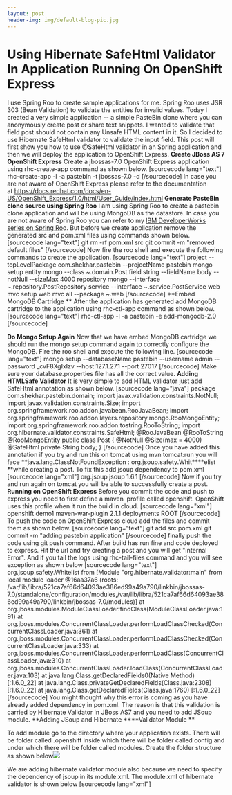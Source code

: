 ```yaml
---
layout: post
header-img: img/default-blog-pic.jpg
---
```


# Using Hibernate SafeHtml Validator In Application Running On OpenShift Express

I use Spring Roo to create sample applications for me. Spring Roo uses JSR 303 (Bean Validation) to validate the entities for invalid values. Today I created a very simple application -- a simple PasteBin clone where you can anonymously create post or share text snippets. I wanted to validate that field post should not contain any Unsafe HTML content in it. So I decided to use Hibernate SafeHtml validator to validate the input field. This post will first show you how to use @SafeHtml validator in an Spring application and then we will deploy the application to OpenShift Express. **Create JBoss AS 7 OpenShift Express** Create a jbossas-7.0 OpenShift Express application using rhc-create-app command as shown below. [sourcecode lang="text"] rhc-create-app -l <rhlogin email> -a pastebin -t jbossas-7.0 -d [/sourcecode] In case you are not aware of OpenShift Express please refer to the documentation at <https://docs.redhat.com/docs/en-US/OpenShift_Express/1.0/html/User_Guide/index.html> **Generate PasteBin clone source using Spring Roo** I am using Spring Roo to create a pastebin clone application and will be using MongoDB as the datastore. In case you are not aware of Spring Roo you can refer to my [IBM DeveloperWorks series on Spring Ro](http://www.ibm.com/developerworks/views/opensource/libraryview.jsp?search_by=introducing+spring+roo,)o. But before we create application remove the generated src and pom.xml files using commands shown below. [sourcecode lang="text"] git rm -rf pom.xml src git commit -m "removed default files" [/sourcecode] Now fire the roo shell and execute the following commands to create the application. [sourcecode lang="text"] project --topLevelPackage com.shekhar.pastebin --projectName pastebin mongo setup entity mongo --class ~.domain.Post field string --fieldName body --notNull --sizeMax 4000 repository mongo --interface ~.repository.PostRepository service --interface ~.service.PostService web mvc setup web mvc all --package ~.web [/sourcecode] **Embed MongoDB Cartridge ** After the application has generated add MongoDB cartridge to the application using rhc-ctl-app command as shown below. [sourcecode lang="text"] rhc-ctl-app -l <rhlogin email> -a pastebin -e add-mongodb-2.0 [/sourcecode] 

**Do Mongo Setup Again** Now that we have embed MongoDB cartridge we should run the mongo setup command again to correctly configure the MongoDB. Fire the roo shell and execute the following line. [sourcecode lang="text"] mongo setup --databaseName pastebin --username admin --password _cvF8XgIxIzv --host 127.1.27.1 --port 27017 [/sourcecode] Make sure your database.properties file has all the correct value. **Adding HTMLSafe Validator** It is very simple to add HTML validator just add SafeHtml annotation as shown below. [sourcecode lang="java"] package com.shekhar.pastebin.domain; import javax.validation.constraints.NotNull; import javax.validation.constraints.Size; import org.springframework.roo.addon.javabean.RooJavaBean; import org.springframework.roo.addon.layers.repository.mongo.RooMongoEntity; import org.springframework.roo.addon.tostring.RooToString; import org.hibernate.validator.constraints.SafeHtml; @RooJavaBean @RooToString @RooMongoEntity public class Post { @NotNull @Size(max = 4000) @SafeHtml private String body; } [/sourcecode] Once you have added this annotation if you try and run this on tomcat using mvn tomcat:run you will face **java.lang.ClassNotFoundException : org.jsoup.safety.Whit****elist **while creating a post. To fix this add jsoup dependency to pom.xml [sourcecode lang="xml"] <dependency> <groupId>org.jsoup</groupId> <artifactId>jsoup</artifactId> <version>1.6.1</version> </dependency> [/sourcecode] Now if you try and run again on tomcat you will be able to successfully create a post. **Running on OpenShift Express** Before you commit the code and push to express you need to first define a maven  profile called openshift. OpenShift uses this profile when it run the build in cloud. [sourcecode lang="xml"] <profile> <!-- When built in OpenShift the 'openshift' profile will be used when invoking mvn. --> <!-- Use this profile for any OpenShift specific customization your app will need. --> <!-- By default that is to put the resulting archive into the 'deployments' folder. --> <!-- http://maven.apache.org/guides/mini/guide-building-for-different-environments.html --> <id>openshift</id> <build> <finalName>demo1</finalName> <plugins> <plugin> <artifactId>maven-war-plugin</artifactId> <version>2.1.1</version> <configuration> <outputDirectory>deployments</outputDirectory> <warName>ROOT</warName> </configuration> </plugin> </plugins> </build> </profile> [/sourcecode] To push the code on OpenShift Express cloud add the files and commit them as shown below. [sourcecode lang="text"] git add src pom.xml git commit -m "adding pastebin application" [/sourcecode] finally push the code using git push command. After build has run fine and code deployed to express. Hit the url and try creating a post and you will get "Internal Error". And if you tail the logs using rhc-tail-files command and you will see exception as shown below [sourcecode lang="text"] org.jsoup.safety.Whitelist from [Module "org.hibernate.validator:main" from local module loader @16aa37a6 (roots: /var/lib/libra/521ca7af66d64093ae386ed99a49a790/linkbin/jbossas-7.0/standalone/configuration/modules,/var/lib/libra/521ca7af66d64093ae386ed99a49a790/linkbin/jbossas-7.0/modules)] at org.jboss.modules.ModuleClassLoader.findClass(ModuleClassLoader.java:191) at org.jboss.modules.ConcurrentClassLoader.performLoadClassChecked(ConcurrentClassLoader.java:361) at org.jboss.modules.ConcurrentClassLoader.performLoadClassChecked(ConcurrentClassLoader.java:333) at org.jboss.modules.ConcurrentClassLoader.performLoadClass(ConcurrentClassLoader.java:310) at org.jboss.modules.ConcurrentClassLoader.loadClass(ConcurrentClassLoader.java:103) at java.lang.Class.getDeclaredFields0(Native Method) [:1.6.0_22] at java.lang.Class.privateGetDeclaredFields(Class.java:2308) [:1.6.0_22] at java.lang.Class.getDeclaredFields(Class.java:1760) [:1.6.0_22] [/sourcecode] You might thought why this error is coming as you have already added dependency in pom.xml. The reason is that this validation is carried by Hibernate Validator in JBoss AS7 and you need to add JSoup module. **Adding JSoup and Hibernate ****Validator Module **

To add module go to the directory where your application exists. There will be folder called .openshift inside which there will be folder called config and under which there will be folder called modules. Create the folder structure as shown below![](http://whyjava.files.wordpress.com/2012/01/modules.png)

We are adding hibernate validator module also because we need to specify the dependency of jsoup in its module.xml. The module.xml of hibernate validator is shown below [sourcecode lang="xml"] <?xml version="1.0" encoding="UTF-8"?> <module xmlns="urn:jboss:module:1.0" name="org.hibernate.validator"> <resources> <resource-root path="hibernate-validator-4.2.0.Final.jar"/> <!-- Insert resources here --> </resources> <dependencies>